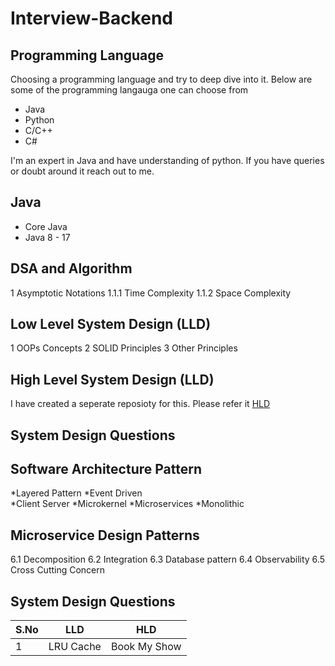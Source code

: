 # Interview-Backend


## Programming Language
Choosing a programming language and try to deep dive into it. Below are some of the programming langauga one can choose from
* Java
* Python
* C/C++
* C#

I'm an expert in Java and have understanding of python. If you have queries or doubt around it reach out to me.

## Java
* Core Java
* Java 8 - 17

## DSA and Algorithm
1 Asymptotic Notations
1.1.1	Time Complexity
1.1.2	Space Complexity

## Low Level System Design (LLD)
1 OOPs Concepts
2 SOLID Principles
3 Other Principles

## High Level System Design (LLD)
I have created a seperate reposioty for this. Please refer it
[HLD](https://github.com/nitish131992/System-Design-Champion)

## System Design Questions


## Software Architecture Pattern
*Layered Pattern
*Event Driven	
*Client Server 
*Microkernel
*Microservices
*Monolithic

## Microservice Design Patterns
6.1 Decomposition
6.2 Integration
6.3 Database pattern
6.4 Observability
6.5 Cross Cutting Concern

## System Design Questions
| S.No | LLD  | HLD  |
| ------- | --- | --- |
| 1 | LRU Cache | Book My Show |

